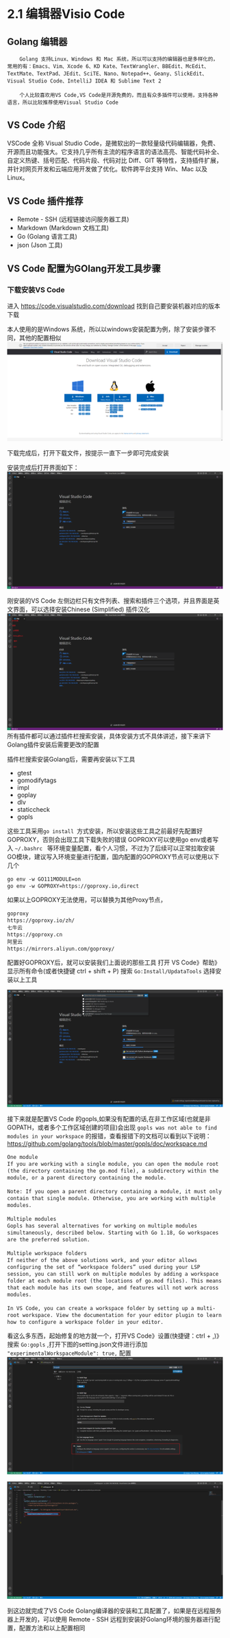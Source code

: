 # 2.1 编辑器Visio Code
## Golang 编辑器
        Golang 支持Linux、Windows 和 Mac 系统，所以可以支持的编辑器也是多样化的，常用的有：Emacs、Vim、Xcode 6、KD Kate、TextWrangler、BBEdit、McEdit、TextMate、TextPad、JEdit、SciTE、Nano、Notepad++、Geany、SlickEdit、Visual Studio Code、IntelliJ IDEA 和 Sublime Text 2

        个人比较喜欢用VS Code,VS Code是开源免费的，而且有众多插件可以使用，支持各种语言，所以比较推荐使用Visual Studio Code
    
## VS Code 介绍
VSCode 全称 Visual Studio Code，是微软出的一款轻量级代码编辑器，免费、开源而且功能强大。它支持几乎所有主流的程序语言的语法高亮、智能代码补全、自定义热键、括号匹配、代码片段、代码对比 Diff、GIT 等特性，支持插件扩展，并针对网页开发和云端应用开发做了优化。软件跨平台支持 Win、Mac 以及 Linux。

## VS Code 插件推荐
* Remote - SSH (远程链接访问服务器工具)
* Markdown (Markdown 文档工具)
* Go (Golang 语言工具)
* json (Json 工具)

## VS Code 配置为GOlang开发工具步骤
### 下载安装VS Code

进入 https://code.visualstudio.com/download 找到自己要安装机器对应的版本下载

本人使用的是Windows 系统，所以以windows安装配置为例，除了安装步骤不同，其他的配置相似
![<a href="https://code.visualstudio.com/download">VS Code Download</a>](./imgages/2-1/2-1-1.png)

下载完成后，打开下载文件，按提示一直下一步即可完成安装

安装完成后打开界面如下：
![安装后的界面](./imgages/2-1/2-1-2.png)

刚安装的VS Code 左侧边栏只有文件列表、搜索和插件三个选项，并且界面是英文界面，可以选择安装Chinese (Simplified) 插件汉化
![VSCode 左侧栏](./imgages/2-1/2-1-3.png)
所有插件都可以通过插件栏搜索安装，具体安装方式不具体讲述，接下来讲下Golang插件安装后需要更改的配置

插件栏搜索安装Golang后，需要再安装以下工具
- gtest
- gomodifytags
- impl
- goplay
- dlv
- staticcheck
- gopls

这些工具采用`go install `方式安装，所以安装这些工具之前最好先配置好GOPROXY，否则会出现工具下载失败的错误
GOPROXY可以使用go env或者写入 `~/.bashrc ` 等环境变量配置，看个人习惯，不过为了后续可以正常拉取安装GO模块，建议写入环境变量进行配置，国内配置的GOPROXY节点可以使用以下几个

```shell
go env -w GO111MODULE=on
go env -w GOPROXY=https://goproxy.io,direct
```
如果以上GOPROXY无法使用，可以替换为其他Proxy节点，
```
goproxy
https://goproxy.io/zh/
七牛云
https://goproxy.cn
阿里云
https://mirrors.aliyun.com/goproxy/
```
配置好GOPROXY后，就可以安装我们上面说的那些工具
打开 VS Code》帮助》显示所有命令(或者快捷键 ctrl + shift + P)
搜索 ` Go:Install/UpdataTools ` 选择安装以上工具

![Go Tools安装](./imgages/2-1/2-1-4.png)

接下来就是配置VS Code 的gopls,如果没有配置的话,在非工作区域(也就是非GOPATH，或者多个工作区域创建的项目)会出现 `gopls was not able to find modules in your workspace` 的报错，查看报错下的文档可以看到以下说明：
https://github.com/golang/tools/blob/master/gopls/doc/workspace.md
```
One module 
If you are working with a single module, you can open the module root (the directory containing the go.mod file), a subdirectory within the module, or a parent directory containing the module.

Note: If you open a parent directory containing a module, it must only contain that single module. Otherwise, you are working with multiple modules.

Multiple modules 
Gopls has several alternatives for working on multiple modules simultaneously, described below. Starting with Go 1.18, Go workspaces are the preferred solution.

Multiple workspace folders 
If neither of the above solutions work, and your editor allows configuring the set of “workspace folders” used during your LSP session, you can still work on multiple modules by adding a workspace folder at each module root (the locations of go.mod files). This means that each module has its own scope, and features will not work across modules.

In VS Code, you can create a workspace folder by setting up a multi-root workspace. View the documentation for your editor plugin to learn how to configure a workspace folder in your editor.

```
看这么多东西，起始修复的地方就一个，打开VS Code》设置(快捷键：ctrl + ,)》搜索 ` Go:gopls ` ,打开下图的setting.json文件进行添加 ` "experimentalWorkspaceModule": true,` 配置
![](./imgages/2-1/2-1-5.png)

![](./imgages/2-1/2-1-6.png)

到这边就完成了VS Code Golang编译器的安装和工具配置了，如果是在远程服务器上开发的，可以使用 Remote - SSH 远程到安装好Golang环境的服务器进行配置，配置方法和以上配置相同